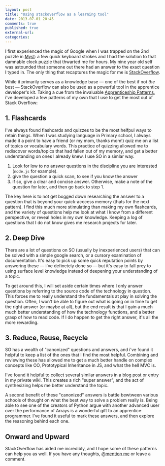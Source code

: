 ```yaml
---
layout: post
title: "Using stackoverflow as a learning tool"
date: 2013-07-01 20:45
comments: true
published: true
external-url:
categories:
---
```

I first experienced the magic of Google when I was trapped on the 2nd puzzle in [Myst](http://en.wikipedia.org/wiki/Myst): a few quick keyboard strokes and I had the solution to that damnable clock puzzle that thwarted me for hours. My nine year old self was astounded that someone out there had an answer to the exact question I typed in. The only thing that recaptures the magic for me is [StackOverflow](http://stackoverflow.com/).

While it primarily serves as a knowledge base — one of the best if not *the* best — StackOverflow can also be used as a powerful tool in the apprentice developer's kit. Taking a cue from the invaluable [Apprenticeship Patterns](http://apprenticeship-patterns.labs.oreilly.com/), i've developed a few patterns of my own that I use to get the most out of Stack Overflow:

## 1. Flashcards

  I've always found flashcards and quizzes to be the most helfpul ways to retain things. When I was studying language in Primary school, I always made it a point to have a friend (or my mom, thanks mom!) quiz me on a list of topics or vocabulary words. This practice of quizzing allowed me to rediscover words/topics that had fallen out of my memory, and get a better understanding on ones I already knew. I use SO in a simlar way.

  1. Look for low to no answer questions in the discipline you are interested (``node.js`` for example).
  2. give the question a quick scan, to see if you know the answer
  3. if so, give a clear and concise answer. Otherwise, make a note of the question for later, and then go back to step 1.

  The key here is to not get bogged down researching the answer to a question that is beyond your quick-acccess memory (thats for the next pattern). I find this much more stimulating than making my own flashcards, and the variety of questions help me look at what I know from a different perspective, or reveal holes in my own knowledge. Keeping a log of questions that I do not know gives me research projects for later.

## 2. Deep Dive

  There are a lot of questions on SO (usually by inexperienced users) that can be solved with a simple google search, or a cursory examination of documentation. It's easy to pick up some quick reputation points by answering these — i've definetely done so — but it's easy to fall prey to using surface level knowledge instead of deepening your understanding of a topic.

  To get around this, I will set aside certain times where I only answer questions by referring to the source code of the technology in question. This forces me to really understand the fundamentals at play in solving the question. Often, I won't be able to figure out what is going on in time to get the right answer (or maybe at all), but the end result is that I gain a much much better understanding of how the technology functions, and a better grasp of how to read code. If I do happen to get the right answer, it's all the more rewarding.

## 3. Reduce, Reuse, Recycle

  SO has a wealth of "canonized" questions and answers, and i've found it helpful to keep a list of the ones that I find the most helpful. Combining and reviewing these has allowed me to get a much better handle on complex concepts like OO, Prototypical Inheritance in JS, and what the hell MVC is.

  I've found it helpful to collect several similar answers in a blog post or entry in my private wiki. This creates a rich "super answer", and the act of synthesizing helps me better understand the topic.

  A second benefit of these "canonized" answers is battle bewtween various schools of thought on what the best way to solve a problem really is. Being able to see one of the creators of Python argue with another advanced user over the performance of Arrays is a wonderful gift to an apprentice programmer. I've found it useful to mark these answers, and then explore the reasoning behind each one.

## Onward and Upward
StackOverflow has aided me incredibly, and I hope some of these patterns can help you as well. If you have any thoughts, [@mention me](twitter.com/itsnicktomlin) or leave a comment.

